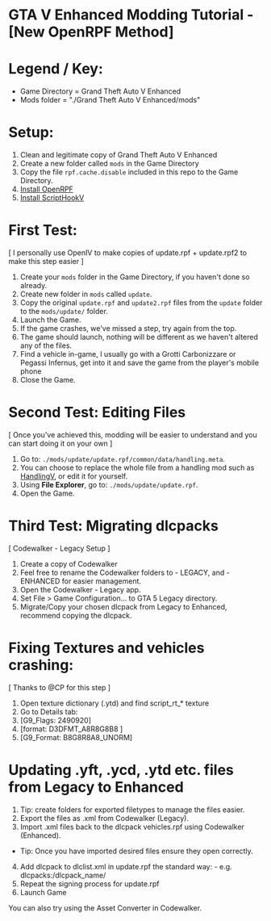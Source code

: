 # GTA V Enhanced Modding Tutorial - [New OpenRPF Method]

# Legend / Key:
- Game Directory = Grand Theft Auto V Enhanced
- Mods folder = "./Grand Theft Auto V Enhanced/mods"

# Setup:
1. Clean and legitimate copy of Grand Theft Auto V Enhanced
2. Create a new folder called `mods` in the Game Directory
3. Copy the file `rpf.cache.disable` included in this repo to the Game Directory.
4. [Install OpenRPF](https://www.gta5-mods.com/tools/openrpf-openiv-asi-for-gta-v-enhanced)
5. [Install ScriptHookV](https://dev-c.com/gtav/scripthookv/)


# First Test:
[ I personally use OpenIV to make copies of update.rpf + update.rpf2 to make this step easier ]
1. Create your `mods` folder in the Game Directory, if you haven't done so already.
2. Create new folder in `mods` called `update`.
3. Copy the original `update.rpf` and `update2.rpf` files from the `update` folder to the `mods/update/` folder.
4. Launch the Game.
5. If the game crashes, we've missed a step, try again from the top.
6. The game should launch, nothing will be different as we haven't altered any of the files.
7. Find a vehicle in-game, I usually go with a Grotti Carbonizzare or Pegassi Infernus, get into it and save the game from the player's mobile phone
8. Close the Game.


# Second Test: Editing Files
[ Once you've achieved this, modding will be easier to understand and you can start doing it on your own ]
1. Go to: `./mods/update/update.rpf/common/data/handling.meta`.
2. You can choose to replace the whole file from a handling mod such as [HandlingV](https://github.com/shifuguru/HandlingV), or edit it for yourself.
3. Using **File Explorer**, go to: `./mods/update/update.rpf`.
5. Open the Game.


# Third Test: Migrating dlcpacks
[ Codewalker - Legacy Setup ]
1. Create a copy of Codewalker
2. Feel free to rename the Codewalker folders to - LEGACY, and - ENHANCED for easier management.
3. Open the Codewalker - Legacy app.
4. Set File > Game Configuration... to GTA 5 Legacy directory.
4. Migrate/Copy your chosen dlcpack from Legacy to Enhanced, recommend copying the dlcpack.

# Fixing Textures and vehicles crashing:
[ Thanks to @CP for this step ]
1. Open texture dictionary (.ytd) and find script_rt_* texture
2. Go to Details tab:
3. [G9_Flags: 2490920]
4. [format: D3DFMT_A8R8G8B8 ]
5. [G9_Format: B8G8R8A8_UNORM]


# Updating .yft, .ycd, .ytd etc. files from Legacy to Enhanced
1. Tip: create folders for exported filetypes to manage the files easier.
2. Export the files as .xml from Codewalker (Legacy).
3. Import .xml files back to the dlcpack vehicles.rpf using Codewalker (Enhanced).
- Tip: Once you have imported desired files ensure they open correctly.
4. Add dlcpack to dlclist.xml in update.rpf the standard way: - e.g. <Item>dlcpacks:/dlcpack_name/</Item>
5. Repeat the signing process for update.rpf
6. Launch Game

You can also try using the Asset Converter in Codewalker.
